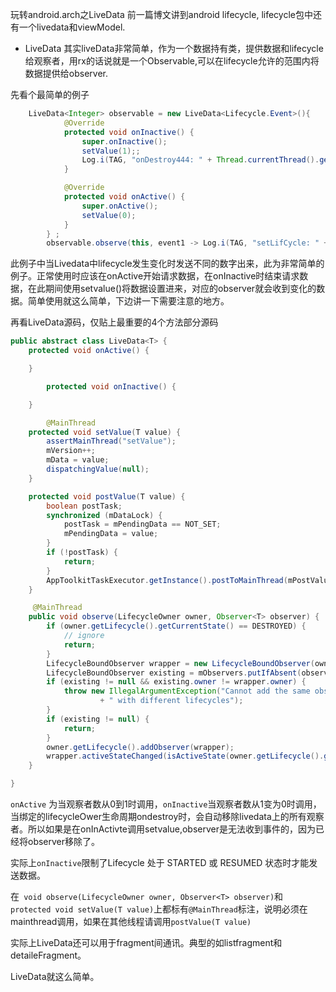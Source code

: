 玩转android.arch之LiveData
前一篇博文讲到android lifecycle, lifecycle包中还有一个livedata和viewModel.

* LiveData
其实liveData非常简单，作为一个数据持有类，提供数据和lifecycle给观察者，用rx的话说就是一个Observable,可以在lifecycle允许的范围内将数据提供给observer.

先看个最简单的例子

```java
    LiveData<Integer> observable = new LiveData<Lifecycle.Event>(){
            @Override
            protected void onInactive() {
                super.onInactive();
                setValue(1);;
                Log.i(TAG, "onDestroy444: " + Thread.currentThread().getName());
            }

            @Override
            protected void onActive() {
                super.onActive();
                setValue(0);
            }
        } ;
        observable.observe(this, event1 -> Log.i(TAG, "setLifCycle: " + event1));
```
此例子中当Livedata中lifecycle发生变化时发送不同的数字出来，此为非常简单的例子。正常使用时应该在onActive开始请求数据，在onInactive时结束请求数据，在此期间使用setvalue()将数据设置进来，对应的observer就会收到变化的数据。简单使用就这么简单，下边讲一下需要注意的地方。


再看LiveData源码，仅贴上最重要的4个方法部分源码
```java 
public abstract class LiveData<T> {
    protected void onActive() {

    }

        protected void onInactive() {

    }

        @MainThread
    protected void setValue(T value) {
        assertMainThread("setValue");
        mVersion++;
        mData = value;
        dispatchingValue(null);
    }

    protected void postValue(T value) {
        boolean postTask;
        synchronized (mDataLock) {
            postTask = mPendingData == NOT_SET;
            mPendingData = value;
        }
        if (!postTask) {
            return;
        }
        AppToolkitTaskExecutor.getInstance().postToMainThread(mPostValueRunnable);
    }

     @MainThread
    public void observe(LifecycleOwner owner, Observer<T> observer) {
        if (owner.getLifecycle().getCurrentState() == DESTROYED) {
            // ignore
            return;
        }
        LifecycleBoundObserver wrapper = new LifecycleBoundObserver(owner, observer);
        LifecycleBoundObserver existing = mObservers.putIfAbsent(observer, wrapper);
        if (existing != null && existing.owner != wrapper.owner) {
            throw new IllegalArgumentException("Cannot add the same observer"
                    + " with different lifecycles");
        }
        if (existing != null) {
            return;
        }
        owner.getLifecycle().addObserver(wrapper);
        wrapper.activeStateChanged(isActiveState(owner.getLifecycle().getCurrentState()));
    }

}
```

`onActive` 为当观察者数从0到1时调用，`onInactive`当观察者数从1变为0时调用，当绑定的lifecycleOwer生命周期ondestroy时，会自动移除livedata上的所有观察者。所以如果是在onInActivte调用setvalue,observer是无法收到事件的，因为已经将observer移除了。  

实际上`onInactive`限制了Lifecycle 处于 STARTED 或 RESUMED 状态时才能发送数据。  

在` void observe(LifecycleOwner owner, Observer<T> observer)`和` protected void setValue(T value)`上都标有`@MainThread`标注，说明必须在mainthread调用，如果在其他线程请调用`postValue(T value)`

实际上LiveData还可以用于fragment间通讯。典型的如listfragment和detaileFragment。

LiveData就这么简单。
